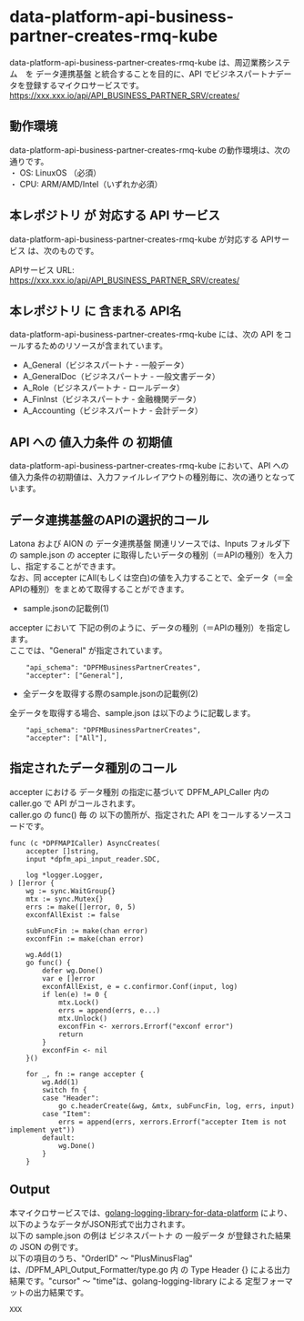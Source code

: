 # data-platform-api-business-partner-creates-rmq-kube

data-platform-api-business-partner-creates-rmq-kube は、周辺業務システム　を データ連携基盤 と統合することを目的に、API でビジネスパートナデータを登録するマイクロサービスです。  
https://xxx.xxx.io/api/API_BUSINESS_PARTNER_SRV/creates/

## 動作環境

data-platform-api-business-partner-creates-rmq-kube の動作環境は、次の通りです。  
・ OS: LinuxOS （必須）  
・ CPU: ARM/AMD/Intel（いずれか必須）  


## 本レポジトリ が 対応する API サービス
data-platform-api-business-partner-creates-rmq-kube が対応する APIサービス は、次のものです。

APIサービス URL: https://xxx.xxx.io/api/API_BUSINESS_PARTNER_SRV/creates/

## 本レポジトリ に 含まれる API名
data-platform-api-business-partner-creates-rmq-kube には、次の API をコールするためのリソースが含まれています。  

* A_General（ビジネスパートナ - 一般データ）
* A_GeneralDoc（ビジネスパートナ - 一般文書データ）
* A_Role（ビジネスパートナ - ロールデータ）
* A_FinInst（ビジネスパートナ - 金融機関データ）
* A_Accounting（ビジネスパートナ - 会計データ）

## API への 値入力条件 の 初期値
data-platform-api-business-partner-creates-rmq-kube において、API への値入力条件の初期値は、入力ファイルレイアウトの種別毎に、次の通りとなっています。  

## データ連携基盤のAPIの選択的コール

Latona および AION の データ連携基盤 関連リソースでは、Inputs フォルダ下の sample.json の accepter に取得したいデータの種別（＝APIの種別）を入力し、指定することができます。  
なお、同 accepter にAll(もしくは空白)の値を入力することで、全データ（＝全APIの種別）をまとめて取得することができます。  

* sample.jsonの記載例(1)  

accepter において 下記の例のように、データの種別（＝APIの種別）を指定します。  
ここでは、"General" が指定されています。    
  
```
	"api_schema": "DPFMBusinessPartnerCreates",
	"accepter": ["General"],
```
  
* 全データを取得する際のsample.jsonの記載例(2)  

全データを取得する場合、sample.json は以下のように記載します。  

```
	"api_schema": "DPFMBusinessPartnerCreates",
	"accepter": ["All"],
```

## 指定されたデータ種別のコール

accepter における データ種別 の指定に基づいて DPFM_API_Caller 内の caller.go で API がコールされます。  
caller.go の func() 毎 の 以下の箇所が、指定された API をコールするソースコードです。  

```
func (c *DPFMAPICaller) AsyncCreates(
	accepter []string,
	input *dpfm_api_input_reader.SDC,

	log *logger.Logger,
) []error {
	wg := sync.WaitGroup{}
	mtx := sync.Mutex{}
	errs := make([]error, 0, 5)
	exconfAllExist := false

	subFuncFin := make(chan error)
	exconfFin := make(chan error)

	wg.Add(1)
	go func() {
		defer wg.Done()
		var e []error
		exconfAllExist, e = c.confirmor.Conf(input, log)
		if len(e) != 0 {
			mtx.Lock()
			errs = append(errs, e...)
			mtx.Unlock()
			exconfFin <- xerrors.Errorf("exconf error")
			return
		}
		exconfFin <- nil
	}()

	for _, fn := range accepter {
		wg.Add(1)
		switch fn {
		case "Header":
			go c.headerCreate(&wg, &mtx, subFuncFin, log, errs, input)
		case "Item":
			errs = append(errs, xerrors.Errorf("accepter Item is not implement yet"))
		default:
			wg.Done()
		}
	}
```

## Output  
本マイクロサービスでは、[golang-logging-library-for-data-platform](https://github.com/latonaio/golang-logging-library-for-data-platform) により、以下のようなデータがJSON形式で出力されます。  
以下の sample.json の例は ビジネスパートナ の 一般データ が登録された結果の JSON の例です。  
以下の項目のうち、"OrderID" ～ "PlusMinusFlag" は、/DPFM_API_Output_Formatter/type.go 内 の Type Header {} による出力結果です。"cursor" ～ "time"は、golang-logging-library による 定型フォーマットの出力結果です。  

```
XXX
```
